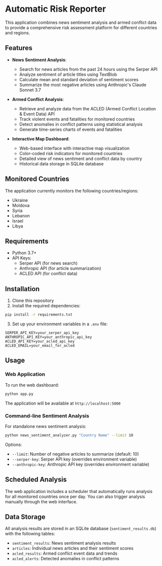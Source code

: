 # Automatic Risk Reporter

This application combines news sentiment analysis and armed conflict data to provide a comprehensive risk assessment platform for different countries and regions.

## Features

- **News Sentiment Analysis**: 
  - Search for news articles from the past 24 hours using the Serper API
  - Analyze sentiment of article titles using TextBlob
  - Calculate mean and standard deviation of sentiment scores
  - Summarize the most negative articles using Anthropic's Claude Sonnet 3.7

- **Armed Conflict Analysis**:
  - Retrieve and analyze data from the ACLED (Armed Conflict Location & Event Data) API
  - Track violent events and fatalities for monitored countries
  - Detect anomalies in conflict patterns using statistical analysis
  - Generate time-series charts of events and fatalities

- **Interactive Map Dashboard**:
  - Web-based interface with interactive map visualization
  - Color-coded risk indicators for monitored countries
  - Detailed view of news sentiment and conflict data by country
  - Historical data storage in SQLite database

## Monitored Countries

The application currently monitors the following countries/regions:
- Ukraine
- Moldova
- Syria
- Lebanon
- Israel
- Libya

## Requirements

- Python 3.7+
- API Keys:
  - Serper API (for news search)
  - Anthropic API (for article summarization)
  - ACLED API (for conflict data)

## Installation

1. Clone this repository
2. Install the required dependencies:

```bash
pip install -r requirements.txt
```

3. Set up your environment variables in a `.env` file:

```
SERPER_API_KEY=your_serper_api_key
ANTHROPIC_API_KEY=your_anthropic_api_key
ACLED_API_KEY=your_acled_api_key
ACLED_EMAIL=your_email_for_acled
```

## Usage

### Web Application

To run the web dashboard:

```bash
python app.py
```

The application will be available at `http://localhost:5000`

### Command-line Sentiment Analysis

For standalone news sentiment analysis:

```bash
python news_sentiment_analyzer.py "Country Name" --limit 10
```

Options:
- `--limit`: Number of negative articles to summarize (default: 10)
- `--serper-key`: Serper API key (overrides environment variable)
- `--anthropic-key`: Anthropic API key (overrides environment variable)

## Scheduled Analysis

The web application includes a scheduler that automatically runs analysis for all monitored countries once per day. You can also trigger analysis manually through the web interface.

## Data Storage

All analysis results are stored in an SQLite database (`sentiment_results.db`) with the following tables:
- `sentiment_results`: News sentiment analysis results
- `articles`: Individual news articles and their sentiment scores
- `acled_results`: Armed conflict event data and trends
- `acled_alerts`: Detected anomalies in conflict patterns
